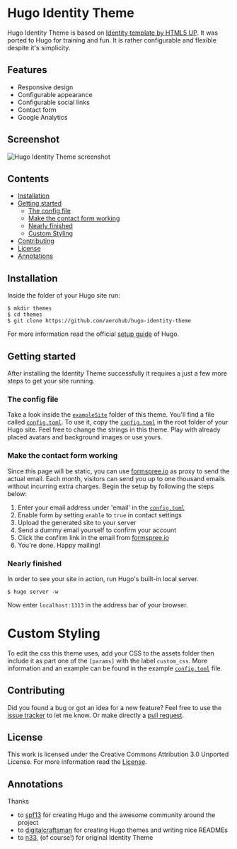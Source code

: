 # Hugo Identity Theme

Hugo Identity Theme is based on [Identity template by HTML5 UP](http://html5up.net/identity). It was ported to Hugo for training and fun. It is rather configurable and flexible despite it's simplicity.

## Features

- Responsive design
- Configurable appearance
- Configurable social links
- Contact form
- Google Analytics

## Screenshot

![Hugo Identity Theme screenshot](https://raw.githubusercontent.com/aerohub/hugo-identity-theme/master/images/screenshot.png)


## Contents

- [Installation](#installation)
- [Getting started](#getting-started)
    - [The config file](#the-config-file)
    - [Make the contact form working](#make-the-contact-form-working)
    - [Nearly finished](#nearly-finished)
    - [Custom Styling](#custom-styling)
- [Contributing](#contributing)
- [License](#license)
- [Annotations](#annotations)


## Installation

Inside the folder of your Hugo site run:

    $ mkdir themes
    $ cd themes
    $ git clone https://github.com/aerohub/hugo-identity-theme

For more information read the official [setup guide](//gohugo.io/overview/installing/) of Hugo.


## Getting started

After installing the Identity Theme successfully it requires a just a few more steps to get your site running.


### The config file

Take a look inside the [`exampleSite`](//github.com/aerohub/hugo-identity-theme/tree/master/exampleSite) folder of this theme. You'll find a file called [`config.toml`](//github.com/aerohub/hugo-identity-theme/blob/master/exampleSite/config.toml). To use it, copy the [`config.toml`](//github.com/aerohub/hugo-identity-theme/blob/master/exampleSite/config.toml) in the root folder of your Hugo site. Feel free to change the strings in this theme. Play with already placed avatars and background images or use yours.


### Make the contact form working

Since this page will be static, you can use [formspree.io](//formspree.io/) as proxy to send the actual email. Each month, visitors can send you up to one thousand emails without incurring extra charges. Begin the setup by following the steps below:

1. Enter your email address under 'email' in the [`config.toml`](//github.com/aerohub/hugo-identity-theme/blob/master/exampleSite/config.toml)
2.  Enable form by setting `enable` to `true` in contact settings
3. Upload the generated site to your server
4. Send a dummy email yourself to confirm your account
5. Click the confirm link in the email from [formspree.io](//formspree.io/)
6. You're done. Happy mailing!


### Nearly finished

In order to see your site in action, run Hugo's built-in local server. 

    $ hugo server -w

Now enter `localhost:1313` in the address bar of your browser.


# Custom Styling
To edit the css this theme uses, add your CSS to the assets folder then include it as part one of the `[params]` with the label `custom_css`. More information and an example can be found in the example [`config.toml`](exampleSite/config.toml) file. 


## Contributing

Did you found a bug or got an idea for a new feature? Feel free to use the [issue tracker](//github.com/aerohub/hugo-identity-theme/issues) to let me know. Or make directly a [pull request](//github.com/aerohub/hugo-identity-theme/pulls).


## License

This work is licensed under the Creative Commons Attribution 3.0 Unported License. For more information read the [License](//github.com/aerohub/hugo-identity-theme/blob/master/LICENSE.md).


## Annotations

Thanks 

- to [spf13](//github.com/spf13) for creating Hugo and the awesome community around the project
- to [digitalcraftsman](//github.com/digitalcraftsman) for creating Hugo themes and writing nice READMEs
- to [n33](https://github.com/n33), (of course!) for original Identity Theme
